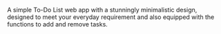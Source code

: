 A simple To-Do List web app with a stunningly minimalistic design, designed to meet your everyday requirement and also equipped with the functions to add and remove tasks.
